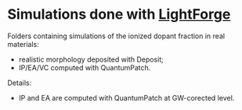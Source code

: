# Simulations done with [LightForge](http://docs.nanomatch.de/nanomatch-modules/LightForge/LightForge.html#)

Folders containing simulations of the ionized dopant fraction in real materials:
- realistic morphology deposited with Deposit;
- IP/EA/VC computed with QuantumPatch.

Details:
- IP and EA are computed with QuantumPatch at GW-corected level. 


